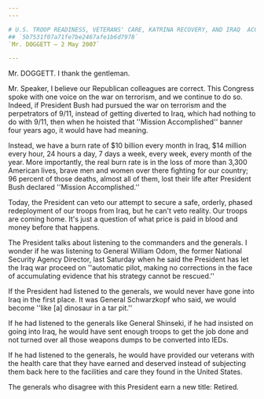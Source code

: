 ```yaml
---
---

# U.S. TROOP READINESS, VETERANS' CARE, KATRINA RECOVERY, AND IRAQ  ACCOUNTABILITY APPROPRIATIONS ACT, 2007--VETO MESSAGE FROM THE  PRESIDENT OF THE UNITED STATES (H. DOC. NO. 110-31)
## `5b7531f07a71fe7be2467afe1b6d7978`
`Mr. DOGGETT — 2 May 2007`

---
```



Mr. DOGGETT. I thank the gentleman.

Mr. Speaker, I believe our Republican colleagues are correct. This 
Congress spoke with one voice on the war on terrorism, and we continue 
to do so. Indeed, if President Bush had pursued the war on terrorism 
and the perpetrators of 9/11, instead of getting diverted to Iraq, 
which had nothing to do with 
9/11, then when he hoisted that ''Mission Accomplished'' banner four 
years ago, it would have had meaning.

Instead, we have a burn rate of $10 billion every month in Iraq, $14 
million every hour, 24 hours a day, 7 days a week, every week, every 
month of the year. More importantly, the real burn rate is in the loss 
of more than 3,300 American lives, brave men and women over there 
fighting for our country; 96 percent of those deaths, almost all of 
them, lost their life after President Bush declared ''Mission 
Accomplished.''

Today, the President can veto our attempt to secure a safe, orderly, 
phased redeployment of our troops from Iraq, but he can't veto reality. 
Our troops are coming home. It's just a question of what price is paid 
in blood and money before that happens.

The President talks about listening to the commanders and the 
generals. I wonder if he was listening to General William Odom, the 
former National Security Agency Director, last Saturday when he said 
the President has let the Iraq war proceed on ''automatic pilot, making 
no corrections in the face of accumulating evidence that his strategy 
cannot be rescued.''

If the President had listened to the generals, we would never have 
gone into Iraq in the first place. It was General Schwarzkopf who said, 
we would become ''like [a] dinosaur in a tar pit.''

If he had listened to the generals like General Shinseki, if he had 
insisted on going into Iraq, he would have sent enough troops to get 
the job done and not turned over all those weapons dumps to be 
converted into IEDs.

If he had listened to the generals, he would have provided our 
veterans with the health care that they have earned and deserved 
instead of subjecting them back here to the facilities and care they 
found in the United States.

The generals who disagree with this President earn a new title: 
Retired.